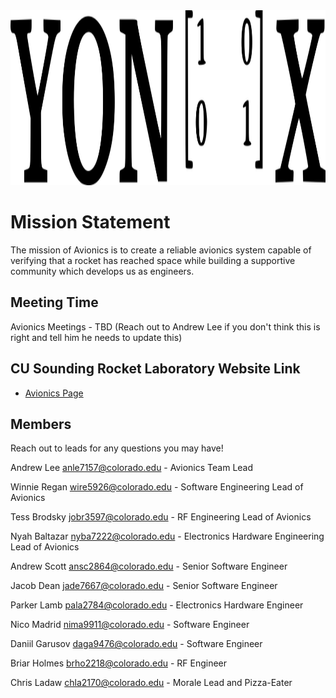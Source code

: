 <img src="images/yonixv2.png" width="600" height="280">

# Mission Statement

The mission of Avionics is to create a reliable avionics system capable of verifying that a rocket has reached space while building a supportive community which develops us as engineers.

## Meeting Time

Avionics Meetings - TBD (Reach out to Andrew Lee if you don't think this is right and tell him he needs to update this)

## CU Sounding Rocket Laboratory Website Link

- [Avionics Page](https://soundingrocketlab.com/avionics/)

## Members

Reach out to leads for any questions you may have! 

Andrew Lee [anle7157@colorado.edu](mailto:anle7157@colorado.edu)    - Avionics Team Lead

Winnie Regan [wire5926@colorado.edu](mailto:wire5926@colorado.edu)  - Software Engineering Lead of Avionics

Tess Brodsky [jobr3597@colorado.edu](mailto:jobr3597@colorado.edu)  - RF Engineering Lead of Avionics

Nyah Baltazar [nyba7222@colorado.edu](mailto:nyba7222@colorado.edu) - Electronics Hardware Engineering Lead of Avionics

Andrew Scott [ansc2864@colorado.edu](mailto:ansc2864@colorado.edu) - Senior Software Engineer

Jacob Dean [jade7667@colorado.edu](mailto:jade7667@colorado.edu)   - Senior Software Engineer

Parker Lamb [pala2784@colorado.edu](mailto:pala2784@colorado.edu)    - Electronics Hardware Engineer

Nico Madrid [nima9911@colorado.edu](mailto:nima9911@colorado.edu)    - Software Engineer

Daniil Garusov [daga9476@colorado.edu](mailto:daga9476@colorado.edu) - Software Engineer

Briar Holmes [brho2218@colorado.edu](mailto:brho2218@colorado.edu)   - RF Engineer

Chris Ladaw [chla2170@colorado.edu](mailto:chla2170@colorado.edu) - Morale Lead and Pizza-Eater
